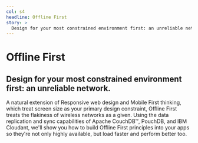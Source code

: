 ```yaml
---
col: s4
headline: Offline First
story: >
  Design for your most constrained environment first: an unreliable network.
---
```


# Offline First

## Design for your most constrained environment first&colon; an unreliable network.

A natural extension of Responsive web design and Mobile First thinking, which treat
screen size as your primary design constraint, Offline First treats the flakiness of
wireless networks as a given. Using the data replication and sync capabilities of Apache
CouchDB&#8482;, PouchDB, and IBM Cloudant, we'll show you how to build Offline First
principles into your apps so they're not only highly available, but load faster and
perform better too.

